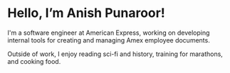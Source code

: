# Hello, I’m Anish Punaroor! 

I'm a software engineer at American Express, working on developing internal tools for creating and managing Amex employee documents.

Outside of work, I enjoy reading sci-fi and history, training for marathons, and cooking food.

<!---
theRealAnishP/theRealAnishP is a ✨ special ✨ repository because its `README.md` (this file) appears on your GitHub profile.
You can click the Preview link to take a look at your changes.
--->
